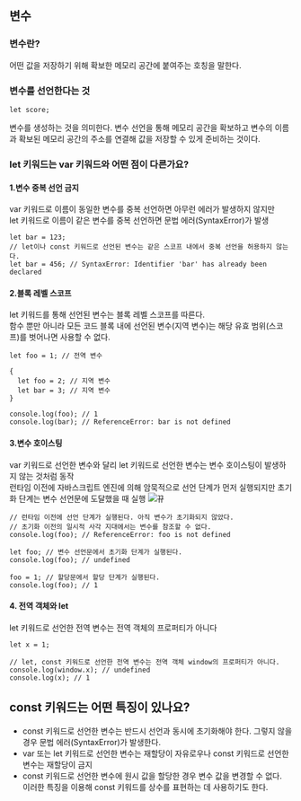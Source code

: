 ## 변수
### 변수란?
어떤 값을 저장하기 위해 확보한 메모리 공간에 붙여주는 호칭을 말한다.



### 변수를 선언한다는 것
```
let score;
```
변수를 생성하는 것을 의미한다. 변수 선언을 통해 메모리 공간을 확보하고 변수의 이름과 확보된 메모리 공간의 주소를 연결해 값을 
저장할 수 있게 준비하는 것이다. 


### let 키워드는 var 키워드와 어떤 점이 다른가요?

#### 1.변수 중복 선언 금지
var 키워드로 이름이 동일한 변수를 중복 선언하면 아무런 에러가 발생하지 않지만<br>
let 키워드로 이름이 같은 변수를 중복 선언하면 문법 에러(SyntaxError)가 발생
```
let bar = 123;
// let이나 const 키워드로 선언된 변수는 같은 스코프 내에서 중복 선언을 허용하지 않는다.
let bar = 456; // SyntaxError: Identifier 'bar' has already been declared
```

#### 2.블록 레벨 스코프
let 키워드를 통해 선언된 변수는 블록 레벨 스코프를 따른다. <br>
함수 뿐만 아니라 모든 코드 블록 내에 선언된 변수(지역 변수)는 해당 유효 범위(스코프)를 벗어나면 사용할 수 없다.
```
let foo = 1; // 전역 변수

{
  let foo = 2; // 지역 변수
  let bar = 3; // 지역 변수
}

console.log(foo); // 1
console.log(bar); // ReferenceError: bar is not defined
```

#### 3.변수 호이스팅
var 키워드로 선언한 변수와 달리 let 키워드로 선언한 변수는 변수 호이스팅이 발생하지 않는 것처럼 동작<br>
런타임 이전에 자바스크립트 엔진에 의해 암묵적으로 선언 단계가 먼저 실행되지만 초기화 단계는 변수 선언문에 도달했을 때 실행
![뀨](https://github.com/junh0328/prepare_frontend_interview/blob/main/images/15_3.jpg)
```
// 런타임 이전에 선언 단계가 실행된다. 아직 변수가 초기화되지 않았다.
// 초기화 이전의 일시적 사각 지대에서는 변수를 참조할 수 없다.
console.log(foo); // ReferenceError: foo is not defined

let foo; // 변수 선언문에서 초기화 단계가 실행된다.
console.log(foo); // undefined

foo = 1; // 할당문에서 할당 단계가 실행된다.
console.log(foo); // 1
```

#### 4. 전역 객체와 let
let 키워드로 선언한 전역 변수는 전역 객체의 프로퍼티가 아니다
```
let x = 1;

// let, const 키워드로 선언한 전역 변수는 전역 객체 window의 프로퍼티가 아니다.
console.log(window.x); // undefined
console.log(x); // 1
```

## const 키워드는 어떤 특징이 있나요?
- const 키워드로 선언한 변수는 반드시 선언과 동시에 초기화해야 한다. 그렇지 않을 경우 문법 에러(SyntaxError)가 발생한다.
- var 또는 let 키워드로 선언한 변수는 재할당이 자유로우나 const 키워드로 선언한 변수는 재할당이 금지
- const 키워드로 선언한 변수에 원시 값을 할당한 경우 변수 값을 변경할 수 없다. <br>이러한 특징을 이용해 const 키워드를 상수를 표현하는 데 사용하기도 한다.


